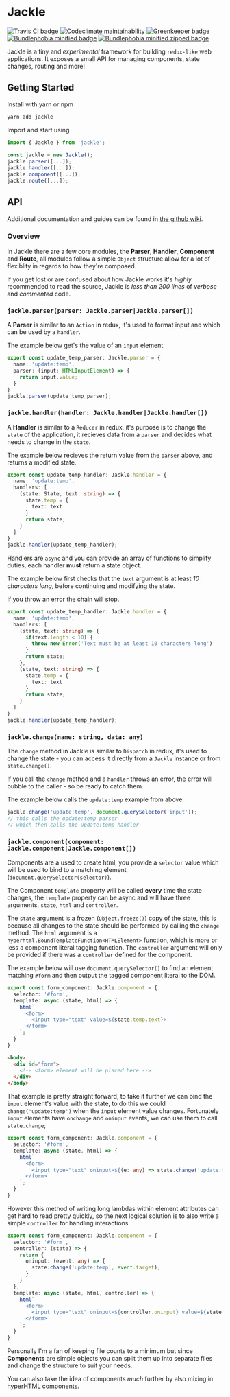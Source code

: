 # Jackle

[![Travis CI badge](https://travis-ci.org/8eecf0d2/jackle.svg?branch=master)](https://travis-ci.org/8eecf0d2/jackle)
[![Codeclimate maintainability](https://img.shields.io/codeclimate/maintainability-percentage/8eecf0d2/jackle.svg)](https://codeclimate.com/github/8eecf0d2/jackle)
[![Greenkeeper badge](https://badges.greenkeeper.io/8eecf0d2/jackle.svg)](https://greenkeeper.io/)
[![Bundlephobia minified badge](https://img.shields.io/bundlephobia/min/jackle.svg)](https://bundlephobia.com/result?p=jackle@latest)
[![Bundlephobia minified zipped badge](https://img.shields.io/bundlephobia/minzip/jackle.svg)](https://bundlephobia.com/result?p=jackle@latest)

Jackle is a tiny and _experimental_ framework for building `redux-like` web applications. It exposes a small API for managing components, state changes, routing and more!

## Getting Started

Install with yarn or npm​

```bash
yarn add jackle
```

Import and start using

```ts
import { Jackle } from 'jackle';
​
const jackle = new Jackle();
jackle.parser([...]);
jackle.handler([...]);
jackle.component([...]);
jackle.route([...]);
```

## API

Additional documentation and guides can be found in [the github wiki](https://github.com/8eecf0d2/jackle/wiki).

### Overview

In Jackle there are a few core modules, the **Parser**, **Handler**, **Component** and **Route**, all modules follow a simple `Object` structure allow for a lot of flexiblity in regards to how they're composed.

If you get lost or are confused about how Jackle works it's _highly_ recommended to read the source, Jackle is _less than 200 lines_ of _verbose_ and _commented_ code.

### `jackle.parser(parser: Jackle.parser|Jackle.parser[])`

A **Parser** is similar to an `Action` in redux, it's used to format input and which can be used by a `handler`.

The example below get's the value of an `input` element.

```ts
export const update_temp_parser: Jackle.parser = {
  name: 'update:temp',
  parser: (input: HTMLInputElement) => {
    return input.value;
  }
}
jackle.parser(update_temp_parser);
```

### `jackle.handler(handler: Jackle.handler|Jackle.handler[])`

A **Handler** is similar to a `Reducer` in redux, it's purpose is to change the `state` of the application, it recieves data from a `parser` and decides what needs to change in the `state`.

The example below recieves the return value from the `parser` above, and returns a modified state.

```ts
export const update_temp_handler: Jackle.handler = {
  name: 'update:temp',
  handlers: [
    (state: State, text: string) => {
      state.temp = {
        text: text
      }
      return state;
    }
  ]
}
jackle.handler(update_temp_handler);
```

Handlers are `async` and you can provide an array of functions to simplify duties, each handler **must** return a state object.

The example below first checks that the `text` argument is at least _10 characters long_, before continuing and modifying the state.

If you throw an error the chain will stop.

```ts
export const update_temp_handler: Jackle.handler = {
  name: 'update:temp',
  handlers: [
    (state, text: string) => {
      if(text.length < 10) {
        throw new Error('Text must be at least 10 characters long')
      }
      return state;
    },
    (state, text: string) => {
      state.temp = {
        text: text
      }
      return state;
    }
  ]
}
jackle.handler(update_temp_handler);
```

### `jackle.change(name: string, data: any)`

The `change` method in Jackle is similar to `Dispatch` in redux, it's used to change the state - you can access it directly from a `Jackle` instance or from `state.change()`.

If you call the `change` method and a `handler` throws an error, the error will bubble to the caller - so be ready to catch them.

The example below calls the `update:temp` example from above.

```ts
jackle.change('update:temp', document.querySelector('input'));
// this calls the update:temp parser
// which then calls the update:temp handler
```

### `jackle.component(component: Jackle.component|Jackle.component[])`

Components are a used to create html, you provide a `selector` value which will be used to bind to a matching element (`document.querySelector(selector)`).

The Component `template` property will be called **every** time the state changes, the `template` property can be async and will have three arguments, `state`, `html` and `controller`.

The `state` argument is a frozen (`Object.freeze()`) copy of the state, this is because all changes to the state should be performed by calling the `change` method.
The `html` argument is a `hyperhtml.BoundTemplateFunction<HTMLElement>` function, which is more or less a component literal tagging function.
The `controller` argument will only be provided if there was a `controller` defined for the component.

The example below will use `document.querySelector()` to find an element matching `#form` and then output the tagged component literal to the DOM.

```ts
export const form_component: Jackle.component = {
  selector: '#form',
  template: async (state, html) => {
    html`
      <form>
        <input type="text" value=${state.temp.text}>
      </form>
    `;
  }
}
```

```html
<body>
  <div id="form">
    <!-- <form> element will be placed here -->
  </div>
</body>
```

That example is pretty straight forward, to take it further we can bind the `input` element's value with the state, to do this we could `change('update:temp')` when the `input` element value changes.
Fortunately `input` elements have `onchange` and `oninput` events, we can use them to call `state.change`;

```ts
export const form_component: Jackle.component = {
  selector: '#form',
  template: async (state, html) => {
    html`
      <form>
        <input type="text" oninput=${(e: any) => state.change('update:temp', e.target)} value=${state.temp.text}>
      </form>
    `;
  }
}
```

However this method of writing long lambdas within element attributes can get hard to read pretty quickly, so the next logical solution is to also write a simple `controller` for handling interactions.

```ts
export const form_component: Jackle.component = {
  selector: '#form',
  controller: (state) => {
    return {
      oninput: (event: any) => {
        state.change('update:temp', event.target);
      }
    }
  },
  template: async (state, html, controller) => {
    html`
      <form>
        <input type="text" oninput=${controller.oninput} value=${state.temp.text}>
      </form>
    `;
  }
}
```

Personally I'm a fan of keeping file counts to a minimum but since **Components** are simple objects you can split them up into separate files and change the structure to suit your needs.

You can also take the idea of components _much_ further by also mixing in [hyperHTML components](https://viperhtml.js.org/hyperhtml/documentation/#components).
